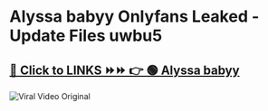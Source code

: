 
 # Alyssa babyy Onlyfans Leaked - Update Files uwbu5

## <h2><a href="https://clipsfans.com/Alyssa_babyy&ref=git">🔗 Click to LINKS ⏩⏩ 👉 🟢 Alyssa babyy </a></h2>

<a href="https://clipsfans.com/Alyssa_babyy&ref=git" rel="nofollow" data-target="animated-image.originalLink"><img src="https://i.ibb.co.com/xMMVF88/686577567.gif" alt="Viral Video Original" style="max-width: 100%; display: inline-block;" data-target="animated-image.originalImage"></a>

